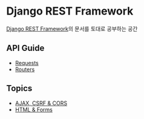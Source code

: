 # Django REST Framework
[Django REST Framework](https://www.django-rest-framework.org/)의 문서를 토대로 공부하는 공간

## API Guide
- [Requests](requests.md)
- [Routers](routers.md)

## Topics
- [AJAX, CSRF & CORS](acc.md)
- [HTML & Forms](htmlform.md)